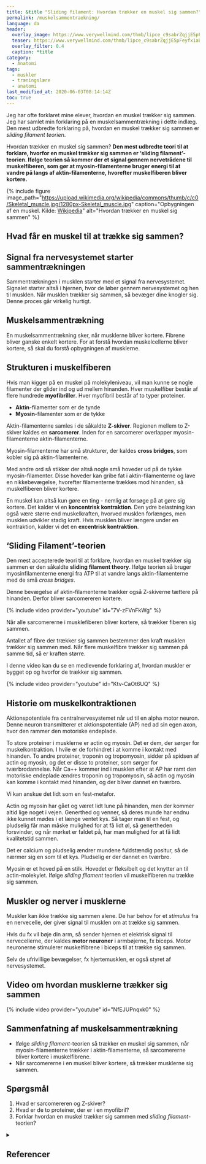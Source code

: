 ```yaml
---
title: &title "Sliding filament: Hvordan trækker en muskel sig sammen?"
permalink: /muskelsammentraekning/
language: da
header:
  overlay_image: https://www.verywellmind.com/thmb/lipce_c9sabrZqjjE5pFeyfx1aE=/3513x2635/smart/filters:no_upscale()/GettyImages-172594438-56a796f13df78cf7729768ee.jpg
  teaser: https://www.verywellmind.com/thmb/lipce_c9sabrZqjjE5pFeyfx1aE=/3513x2635/smart/filters:no_upscale()/GettyImages-172594438-56a796f13df78cf7729768ee.jpg
  overlay_filter: 0.4
  caption: *title
category:
  - Anatomi
tags:
  - muskler
  - træningslære
  - anatomi
last_modified_at: 2020-06-03T08:14:14Z
toc: true
---
```


Jeg har ofte forklaret mine elever, hvordan en muskel trækker sig sammen. Jeg har samlet min forklaring på en muskelsammentrækning i dette indlæg. Den mest udbredte forklaring på, hvordan en muskel trækker sig sammen er _sliding filament teorien_.

Hvordan trækker en muskel sig sammen? **Den mest udbredte teori til at forklare, hvorfor en muskel trækker sig sammen er ‘sliding filament’-teorien. Ifølge teorien så kommer der et signal gennem nervetrådene til muskelfiberen, som gør at myosin-filamenterne bruger energi til at vandre på langs af aktin-filamenterne, hvorefter muskelfiberen bliver kortere.**

{% include figure image_path="https://upload.wikimedia.org/wikipedia/commons/thumb/c/c0/Skeletal_muscle.jpg/1280px-Skeletal_muscle.jpg" caption="Opbygningen af en muskel. Kilde: [Wikipedia](https://en.wikipedia.org/wiki/Muscle_contraction)" alt="Hvordan trækker en muskel sig sammen" %}

## Hvad får en muskel til at trække sig sammen?

## Signal fra nervesystemet starter sammentrækningen

Sammentrækningen i musklen starter med et signal fra nervesystemet. Signalet starter altså i hjernen, hvor de løber gennem nervesystemet og hen til musklen. Når musklen trækker sig sammen, så bevæger dine knogler sig. Denne proces går virkelig hurtigt.

## Muskelsammentrækning

En muskelsammentrækning sker, når musklerne bliver kortere. Fibrene bliver ganske enkelt kortere. For at forstå hvordan muskelcellerne bliver kortere, så skal du forstå opbygningen af musklerne.

## Strukturen i muskelfiberen

Hvis man kigger på en muskel på molekyleniveau, vil man kunne se nogle filamenter der glider ind og ud mellem hinanden. Hver muskelfiber består af flere hundrede **myofibriller**. Hver myofibril består af to typer proteiner.

- **Aktin**-filamenter som er de tynde
- **Myosin**-filamenter som er de tykke

Aktin-filamenterne samles i de såkaldte **Z-skiver**. Regionen mellem to Z-skiver kaldes en **sarcomerer**. Inden for en sarcomerer overlapper myosin-filamenterne aktin-filamenterne.

Myosin-filamenterne har små strukturer, der kaldes **cross bridges**, som kobler sig på aktin-filamenterne.

Med andre ord så stikker der altså nogle små hoveder ud på de tykke myosin-filamenter. Disse hoveder kan gribe fat i aktin-filamenterne og lave en nikkebevægelse, hvorefter filamenterne trækkes mod hinanden, så muskelfiberen bliver kortere.

En muskel kan altså kun gøre en ting - nemlig at forsøge på at gøre sig kortere. Det kalder vi en **koncentrisk kontraktion**. Den ydre belastning kan også være større end muskelkraften, hvorved musklen forlænges, men musklen udvikler stadig kraft. Hvis musklen bliver længere under en kontraktion, kalder vi det en **excentrisk kontraktion**.

## ‘Sliding Filament’-teorien

Den mest accepterede teori til at forklare, hvordan en muskel trækker sig sammen er den såkaldte **sliding filament theory**. Ifølge teorien så bruger myosinfilamenterne energi fra ATP til at vandre langs aktin-filamenterne med de små _cross bridges_.

Denne bevægelse af aktin-filamenterne trækker også Z-skiverne tættere på hinanden. Derfor bliver sarcomereren kortere.

{% include video provider="youtube" id="7V-zFVnFkWg" %}

Når alle sarcomererne i musklefiberen bliver kortere, så trækker fiberen sig sammen.

Antallet af fibre der trækker sig sammen bestemmer den kraft musklen trækker sig sammen med. Når flere muskelfibre trækker sig sammen på samme tid, så er kraften større.

I denne video kan du se en medlevende forklaring af, hvordan muskler er bygget op og hvorfor de trækker sig sammen.

{% include video provider="youtube" id="Ktv-CaOt6UQ" %}

## Historie om muskelkontraktionen

Aktionspotentiale fra centralnervesystemet når ud til en alpha motor neuron. Denne neuron transmitterer et aktionspotentiale (AP) ned ad sin egen axon, hvor den rammer den motoriske endeplade.

To store proteiner i musklerne er actin og myosin. Det er dem, der sørger for muskelkontraktion. I hvile er de forhindret i at komme i kontakt med hinanden. To andre proteiner, troponin og tropomyosin, sidder på spidsen af actin og myosin, og det er disse to proteiner, som sørger for tværbrodannelse. Når Ca++ kommer ind i musklen efter at AP har ramt den motoriske endeplade ændres troponin og tropomyosin, så actin og myosin kan komme i kontakt med hinanden, og der bliver dannet en tværbro.

Vi kan anskue det lidt som en fest-metafor.

Actin og myosin har gået og været lidt lune på hinanden, men der kommer altid lige noget i vejen. Generthed og venner, så deres munde har endnu ikke kunnet mødes i et længe ventet kys. Så tager man til en fest, og pludselig får man måske mulighed for at få lidt øl, så genertheden forsvinder, og når mørket er faldet på, har man mulighed for at få lidt kvalitetstid sammen.

Det er calcium og pludselig ændrer mundene fuldstændig positur, så de nærmer sig en som til et kys. Pludselig er der dannet en tværbro.

Myosin er et hoved på en stilk. Hovedet er fleksibelt og det knytter an til actin-molekylet. Ifølge _sliding filament_ teorien vil muskelfiberen nu trække sig sammen.

## Muskler og nerver i musklerne

Muskler kan ikke trække sig sammen alene. De har behov for et _stimulus_ fra en nervecelle, der giver signal til musklen om at trække sig sammen.

Hvis du fx vil bøje din arm, så sender hjernen et elektrisk signal til nervecellerne, der kaldes **motor neuroner** i armbøjerne, fx biceps. Motor neuronerne stimulerer muskelfibrene i biceps til at trække sig sammen.

Selv de ufrivillige bevægelser, fx  hjertemusklen, er også styret af nervesystemet.

## Video om hvordan musklerne trækker sig sammen

{% include video provider="youtube" id="NfEJUPnqxk0" %}

## Sammenfatning af muskelsammentrækning

- Ifølge _sliding filament_-teorien så trækker en muskel sig sammen, når myosin-filamenterne trækker i aktin-filamenterne, så sarcomererne bliver kortere i muskelfibrene.
- Når sarcomererne i en muskel bliver kortere, så trækker musklerne sig sammen.

## Spørgsmål

1. Hvad er sarcomereren og Z-skiver?
2. Hvad er de to proteiner, der er i en myofibril?
3. Forklar hvordan en muskel trækker sig sammen med _sliding filament_-teorien?

<details markdown="1" class="references">
  <summary><h2 id="references">Referencer</h2></summary>

- [Den Store Danske: muskel](https://denstoredanske.lex.dk/muskel)
</details>